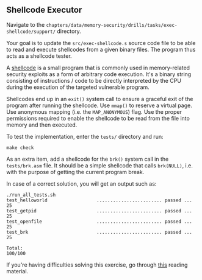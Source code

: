 ## Shellcode Executor

Navigate to the `chapters/data/memory-security/drills/tasks/exec-shellcode/support/` directory.

Your goal is to update the `src/exec-shellcode.s` source code file to be able to read and execute shellcodes from a given binary files.
The program thus acts as a shellcode tester.

A [shellcode](https://cocomelonc.github.io/tutorial/2021/10/09/linux-shellcoding-1.html) is a small program that is commonly used in memory-related security exploits as a form of arbitrary code execution.
It's a binary string consisting of instructions / code to be directly interpreted by the CPU during the execution of the targeted vulnerable program.

Shellcodes end up in an `exit()` system call to ensure a graceful exit of the program after running the shellcode.
Use `mmap()` to reserve a virtual page.
Use anonymous mapping (i.e. the `MAP_ANONYMOUS`) flag.
Use the proper permissions required to enable the shellcode to be read from the file into memory and then executed.

To test the implementation, enter the `tests/` directory and run:

```console
make check
```

As an extra item, add a shellcode for the `brk()` system call in the `tests/brk.asm` file.
It should be a simple shellcode that calls `brk(NULL)`, i.e. with the purpose of getting the current program break.

In case of a correct solution, you will get an output such as:

```text
./run_all_tests.sh
test_helloworld                  ........................ passed ...  25
test_getpid                      ........................ passed ...  25
test_openfile                    ........................ passed ...  25
test_brk                         ........................ passed ...  25

Total:                                                           100/100
```

If you're having difficulties solving this exercise, go through [this](../../../reading/memory-security.md) reading material.
